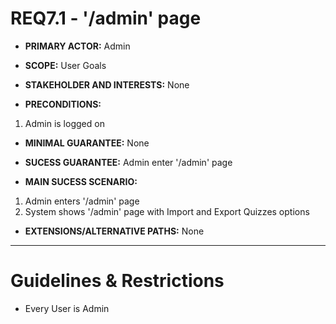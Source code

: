 # REQ7.1 - '/admin' page

- **PRIMARY ACTOR:** Admin

- **SCOPE:** User Goals

- **STAKEHOLDER AND INTERESTS:** None

- **PRECONDITIONS:**
1. Admin is logged on

- **MINIMAL GUARANTEE:** None

- **SUCESS GUARANTEE:** Admin enter '/admin' page

- **MAIN SUCESS SCENARIO:** 
1. Admin enters '/admin' page
2. System shows '/admin' page with Import and Export Quizzes options

- **EXTENSIONS/ALTERNATIVE PATHS:** None

---

# Guidelines & Restrictions

- Every User is Admin
